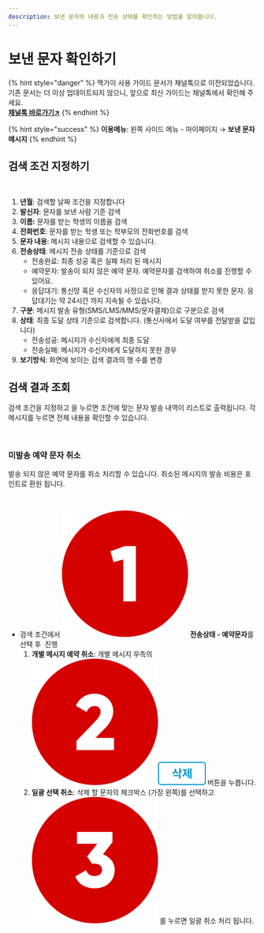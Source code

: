 ```yaml
---
description: 보낸 문자의 내용과 전송 상태를 확인하는 방법을 알아봅니다.
---
```


# 보낸 문자 확인하기

{% hint style="danger" %}
맥가이 사용 가이드 문서가 채널톡으로 이전되었습니다.\
기존 문서는 더 이상 업데이트되지 않으니, 앞으로 최신 가이드는 채널톡에서 확인해 주세요.\
[**채널톡 바로가기↗**](https://docs.channel.io/macgai-guide/ko/articles/sms-result-b17350f5)
{% endhint %}

{% hint style="success" %}
**이용메뉴**: 왼쪽 사이드 메뉴 - 마이페이지 → **보낸 문자메시지**
{% endhint %}

## 검색 조건 지정하기

<figure><img src="../../.gitbook/assets/검색조건 지정하기.png" alt=""><figcaption></figcaption></figure>

1. **년월**: 검색할 날짜 조건을 지정합니다
2. **발신자**: 문자를 보낸 사람 기준 검색
3. **이름:** 문자를 받는 학생의 이름을 검색
4. **전화번호**: 문자를 받는 학생 또는 학부모의 전화번호를 검색
5. **문자 내용**: 메시지 내용으로 검색할 수 있습니다.
6. **전송상태**: 메시지 전송 상태를 기준으로 검색
   * 전송완료: 최종 성공 혹은 실패 처리 된 메시지
   * 예약문자: 발송이 되지 않은 예약 문자. 예약문자를 검색하여 취소를 진행할 수 있어요.
   * 응답대기: 통신망 혹은 수신자의 사정으로 인해 결과 상태를 받지 못한 문자. 응답대기는 약 24시간 까지 지속될 수 있습니다.
7. **구분**: 메시지 발송 유형(SMS/LMS/MMS/문자결제)으로 구분으로 검색
8. **상태**: 최종 도달 상태 기준으로 검색합니다. (통신사에서 도달 여부를 전달받을 값입니다)
   * 전송성공: 메시지가 수신자에게 최종 도달
   * 전송실패: 메시지가 수신자에게 도달하지 못한 경우
9. **보기방식**: 화면에 보이는 검색 결과의 행 수를 변경

## 검색 결과 조회

검색 조건을 지정하고 <img src="../../.gitbook/assets/btn_검색 (1).png" alt="" data-size="line">을 누르면 조건에 맞는 문자 발송 내역이 리스트로 출력됩니다. 각 메시지를 누르면 전체 내용을 확인할 수 있습니다.

<figure><img src="../../.gitbook/assets/문자 검색결과 조회.png" alt=""><figcaption></figcaption></figure>

### 미발송 예약 문자 취소

발송 되지 않은 예약 문자를 취소 처리할 수 있습니다. 취소된 메시지의 발송 비용은 포인트로 환원 됩니다.

<figure><img src="../../.gitbook/assets/예약문자취소.png" alt=""><figcaption></figcaption></figure>

* 검색 조건에서 <img src="../../.gitbook/assets/number-1.png" alt="" data-size="line"> **전송상태 - 예약문자**를 선택 후 <img src="../../.gitbook/assets/btn_검색 (1).png" alt="" data-size="line"> 진행
  1. **개별 메시지 예약 취소**: 개별 메시지 우측의 <img src="../../.gitbook/assets/number-2.png" alt="" data-size="line"><img src="../../.gitbook/assets/btn_delete.png" alt="" data-size="line"> 버튼을 누릅니다.
  2. **일괄 선택 취소**: 삭제 할 문자의 체크박스 (가장 왼쪽)를 선택하고 <img src="../../.gitbook/assets/number-3.png" alt="" data-size="line"> <img src="../../.gitbook/assets/btn_선택삭제.png" alt="" data-size="line">를 누르면 일괄 취소 처리 됩니다.



